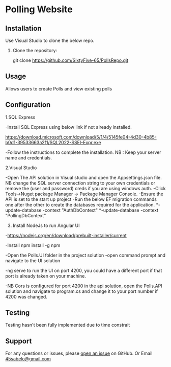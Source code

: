 # Polling Website

## Installation

Use Visual Studio to clone the below repo.

1. Clone the repository:

   git clone https://github.com/SixtyFive-65/PollsRepo.git
   
## Usage

Allows users to create Polls and view existing polls


## Configuration

1.SQL Express

-Install SQL Express using below link if not already installed.

https://download.microsoft.com/download/5/1/4/5145fe04-4d30-4b85-b0d1-39533663a2f1/SQL2022-SSEI-Expr.exe

-Follow the instructions to complete the installation. NB : Keep your server name and credentials.

2.Visual Studio

-Open The API solution in Visual studio and open the Appsettings.json file. NB change the SQL server connection string to your own credentials
   or remove the (user and password) creds if you are using windows auth.
-Click Tools->Nuget package Manager -> Package Manager Console.
-Ensure the API is set to the start up project
-Run the below EF migration commands one after the other to create the databases required for the application.
 *-update-database -context "AuthDbContext"
 *-update-database -context "PollingDbContext"

3. Install NodeJs to run Angular UI

-https://nodejs.org/en/download/prebuilt-installer/current

-Install npm install -g npm

-Open the Polls.UI folder in the project solution
-open command prompt and navigate to the UI solution

-ng serve to run the UI on port 4200, you could have a different port if that port is already taken on your machine.

-NB Cors is configured for port 4200 in the api solution, open the Polls.API solution and navigate to program.cs and change it to your port number if 4200 was changed.



## Testing 

 Testing hasn't been fully implemented due to time constrait
 
 ## Support

For any questions or issues, please [open an issue](https://github.com/SixtyFive-65/PollsRepo) on GitHub.
Or Email 45sabelo@gmail.com 


